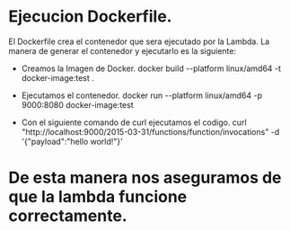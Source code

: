 # Ejecucion Dockerfile.
El Dockerfile crea el contenedor que sera ejecutado por la Lambda. La manera de generar el contenedor y ejecutarlo es la siguiente:

* Creamos la Imagen de Docker.
docker build --platform linux/amd64 -t docker-image:test .

* Ejecutamos el contenedor.
docker run --platform linux/amd64 -p 9000:8080 docker-image:test

* Con el siguiente comando de curl ejecutamos el codigo.
curl "http://localhost:9000/2015-03-31/functions/function/invocations" -d '{"payload":"hello world!"}'

# De esta manera nos aseguramos de que la lambda funcione correctamente.